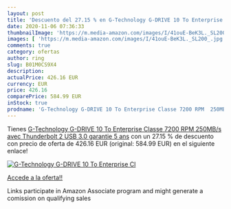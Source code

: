 ```yaml
---
layout: post
title: 'Descuento del 27.15 % en G-Technology G-DRIVE 10 To Enterprise Cl'
date: 2020-11-06 07:36:33
thumbnailImage: 'https://m.media-amazon.com/images/I/41ouE-BeK3L._SL200_.jpg'
images: [ 'https://m.media-amazon.com/images/I/41ouE-BeK3L._SL200_.jpg' ]
comments: true
category: ofertas
author: ring
slug: B01M0CS9X4
description:
actualPrice: 426.16 EUR
currency: EUR
price: 426.16
comparePrice: 584.99 EUR
inStock: true
prodname: 'G-Technology G-DRIVE 10 To Enterprise Classe 7200 RPM  250MB/s  avec Thunderbolt 2  USB 3.0  garantie 5 ans'
---
```


Tienes [G-Technology G-DRIVE 10 To Enterprise Classe 7200 RPM  250MB/s  avec Thunderbolt 2  USB 3.0  garantie 5 ans](https://www.amazon.fr/dp/B01M0CS9X4/?tag=tolees0d-21) con un 27.15 % de descuento con precio de oferta de 426.16 EUR (original: 584.99 EUR) en el siguiente enlace!

[![G-Technology G-DRIVE 10 To Enterprise Cl](https://m.media-amazon.com/images/I/41ouE-BeK3L._SL200_.jpg)](https://www.amazon.fr/dp/B01M0CS9X4/?tag=tolees0d-21)

[Accede a la oferta!!](https://www.amazon.fr/dp/B01M0CS9X4/?tag=tolees0d-21)

Links participate in Amazon Associate program and might generate a comission on qualifying sales


